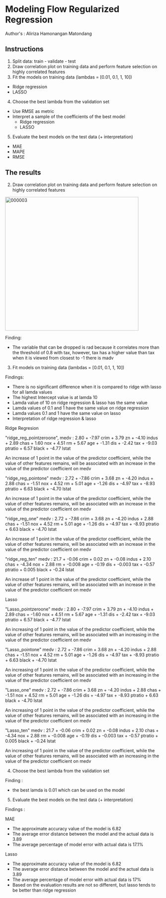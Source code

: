 # Modeling Flow Regularized Regression
Author's : Aliriza Hamonangan Matondang
## Instructions
1. Split data: train - validate - test 
2. Draw correlation plot on training data and perform feature selection on
highly correlated features 
3. Fit the models on training data (lambdas = [0.01, 0.1, 1, 10]) 
- Ridge regression
- LASSO
4. Choose the best lambda from the validation set
- Use RMSE as metric
- Interpret a sample of the coefficients of the best model
  - Ridge regression
  - LASSO
5. Evaluate the best models on the test data (+ interpretation)
- MAE
- MAPE
- RMSE

## The results
2. Draw correlation plot on training data and perform feature selection on
highly correlated features
<img width="430" alt="000003" src="https://user-images.githubusercontent.com/92624520/162208648-a8f8c0ab-2a91-4930-86d5-e292c5cbe4bd.png">

Finding:
- The variable that can be dropped is rad because it correlates more than the threshold of 0.8 with tax, however, tax has a higher value than tax when it is viewed from closest to -1 there is madv

3. Fit models on training data (lambdas = [0.01, 0.1, 1, 10])

Findings: 
- There is no significant difference when it is compared to ridge with lasso for all lamda values
- The highest Intercept value is at lamda 10
- Lamda value of 10 on ridge regression & lasso has the same value
- Lamda values of 0.1 and 1 have the same value on ridge regression
- Lamda values 0.1 and 1 have the same value on lasso
- Interpretation of ridge regression & lasso

Ridge Regresion

"ridge_reg_pointzeroone", medv : 2.80 + -7.97 crim + 3.79 zn + -4.10 indus + 2.89 chas + 1.60 nox + 4.51 rm + 5.67 age + -1.31 dis + -2.42 tax + -9.03 ptratio + 6.57 black + -4.77 lstat

An increase of 1 point in the value of the predictor coefficient, while the value of other features remains, will be associated with an increase in the value of the predictor coefficient on medv

"ridge_reg_pointone"
medv : 2.72 + -7.86 crim + 3.68 zn + -4.20 indus + 2.88 chas + -1.51 nox + 4.52 rm + 5.01 age + -1.26 dis + -4.97 tax + -8.93 ptratio + 6.63 black + -4.70 lstat

An increase of 1 point in the value of the predictor coefficient, while the value of other features remains, will be associated with an increase in the value of the predictor coefficient on medv

"ridge_reg_one"
medv : 2.72 + -7.86 crim + 3.68 zn + -4.20 indus + 2.88 chas + -1.51 nox + 4.52 rm + 5.01 age + -1.26 dis + -4.97 tax + -8.93 ptratio + 6.63 black + -4.70 lstat

An increase of 1 point in the value of the predictor coefficient, while the value of other features remains, will be associated with an increase in the value of the predictor coefficient on medv

"ridge_reg_ten"
medv : 21.7 + -0.06 crim + 0.02 zn + -0.08 indus + 2.10 chas + -4.34 nox + 2.88 rm + -0.008 age + -0.19 dis + -0.003 tax + -0.57 ptratio + 0.005 black + -0.24 lstat

An increase of 1 point in the value of the predictor coefficient, while the value of other features remains, will be associated with an increase in the value of the predictor coefficient on medv

Lasso

"Lasso_pointzeroone"
medv : 2.80 + -7.97 crim + 3.79 zn + -4.10 indus + 2.89 chas + -1.60 nox + 4.51 rm + 5.67 age + -1.31 dis + -2.42 tax + -9.03 ptratio + 6.57 black + -4.77 lstat

An increasing of 1 point in the value of the predictor coefficient, while the value of other features remains, will be associated with an increasing in the value of the predictor coefficient on medv

"Lasso_pointone"
medv : 2.72 + -7.86 crim + 3.68 zn + -4.20 indus + 2.88 chas + -1.51 nox + 4.52 rm + 5.01 age + -1.26 dis + -4.97 tax + -8.93 ptratio + 6.63 black + -4.70 lstat

An increasing of 1 point in the value of the predictor coefficient, while the value of other features remains, will be associated with an increasing in the value of the predictor coefficient on medv

"Lasso_one"
medv : 2.72 + -7.86 crim + 3.68 zn + -4.20 indus + 2.88 chas + -1.51 nox + 4.52 rm + 5.01 age + -1.26 dis + -4.97 tax + -8.93 ptratio + 6.63 black + -4.70 lstat

An increasing of 1 point in the value of the predictor coefficient, while the value of other features remains, will be associated with an increasing in the value of the predictor coefficient on medv

"Lasso_ten"
medv : 21.7 + -0.06 crim + 0.02 zn + -0.08 indus + 2.10 chas + -4.34 nox + 2.88 rm + -0.008 age + -0.19 dis + -0.003 tax + -0.57 ptratio + 0.005 black + -0.24 lstat

An increasing of 1 point in the value of the predictor coefficient, while the value of other features remains, will be associated with an increasing in the value of the predictor coefficient on medv

4. Choose the best lambda from the validation set

Finding :
- the best lamda is 0.01 which can be used on the model


5. Evaluate the best models on the test data (+ interpretation)

Findings :

MAE

- The approximate accuracy value of the model is 6.82
- The average error distance between the model and the actual data is 3.89 
- The average percentage of model error with actual data is 17.1%

Lasso

- The approximate accuracy value of the model is 6.82
- The average error distance between the model and the actual data is 3.89
- The average percentage of model error with actual data is 17%
- Based on the evaluation results are not so different, but lasso tends to be better than ridge regression
